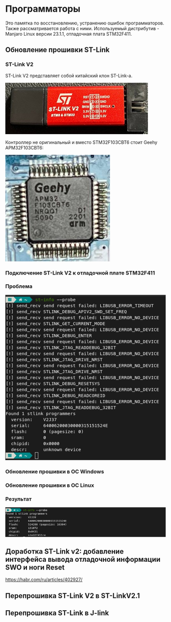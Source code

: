 # Программаторы

Это памятка по восстановлению, устранению ошибок программаторов. Также рассматривается работа с ними.
Используемый дистрибутив - Manjaro Linux версии 23.1.1, отладочная плата STM32F411.

## Обновление прошивки ST-Link

### ST-Link V2
ST-Link V2 представляет собой китайский клон ST-Link-а.

![ST-Link V2](srcImg/ST-Link-V2_updateFW.jpg)


Контроллер не оригинальный и вместо STM32F103CBT6 стоит Geehy APM32F103CBT6: 

![Geehy APM32F103CBT6](srcImg/ST-Link-V2-chip_updateFW.jpg)


### Подключение ST-Link V2 к отладочной плате STM32F411


### Проблема
![Toolchain / IDE Makefile](srcImg/st-info--probe_Fail.png)


### Обновление прошивки в ОС Windows

### Обновление прошивки в ОС Linux

### Результат 

![Toolchain / IDE Makefile](srcImg/st-info--probe_Success.png)


## Доработка ST-Link v2: добавление интерфейса вывода отладочной информации SWO и ноги Reset

https://habr.com/ru/articles/402927/

## Перепрошивка ST-Link V2 в ST-LinkV2.1


## Перепрошивка ST-Link в J-link

